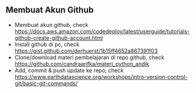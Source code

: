 ## Membuat Akun Github
- Membuat akun github, check https://docs.aws.amazon.com/codedeploy/latest/userguide/tutorials-github-create-github-account.html
- Install github di pc, check https://gist.github.com/derhuerst/1b15ff4652a867391f03
- Clone/download materi pembelajaran di repo github, check https://github.com/candraarifka/materi_python_andik
- Add, commit & push update ke repo, check https://www.earthdatascience.org/workshops/intro-version-control-git/basic-git-commands/